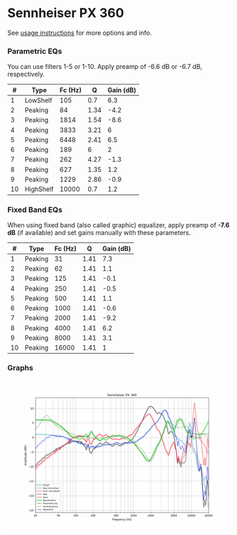 # Sennheiser PX 360
See [usage instructions](https://github.com/jaakkopasanen/AutoEq#usage) for more options and info.

### Parametric EQs
You can use filters 1-5 or 1-10. Apply preamp of -6.6 dB or -6.7 dB, respectively.

|   # | Type      |   Fc (Hz) |    Q |   Gain (dB) |
|-----|-----------|-----------|------|-------------|
|   1 | LowShelf  |       105 | 0.7  |         6.3 |
|   2 | Peaking   |        84 | 1.34 |        -4.2 |
|   3 | Peaking   |      1814 | 1.54 |        -8.6 |
|   4 | Peaking   |      3833 | 3.21 |         6   |
|   5 | Peaking   |      6448 | 2.41 |         6.5 |
|   6 | Peaking   |       189 | 6    |         2   |
|   7 | Peaking   |       262 | 4.27 |        -1.3 |
|   8 | Peaking   |       627 | 1.35 |         1.2 |
|   9 | Peaking   |      1229 | 2.86 |        -0.9 |
|  10 | HighShelf |     10000 | 0.7  |         1.2 |

### Fixed Band EQs
When using fixed band (also called graphic) equalizer, apply preamp of **-7.6 dB** (if available) and set gains manually with these parameters.

|   # | Type    |   Fc (Hz) |    Q |   Gain (dB) |
|-----|---------|-----------|------|-------------|
|   1 | Peaking |        31 | 1.41 |         7.3 |
|   2 | Peaking |        62 | 1.41 |         1.1 |
|   3 | Peaking |       125 | 1.41 |        -0.1 |
|   4 | Peaking |       250 | 1.41 |        -0.5 |
|   5 | Peaking |       500 | 1.41 |         1.1 |
|   6 | Peaking |      1000 | 1.41 |        -0.6 |
|   7 | Peaking |      2000 | 1.41 |        -9.2 |
|   8 | Peaking |      4000 | 1.41 |         6.2 |
|   9 | Peaking |      8000 | 1.41 |         3.1 |
|  10 | Peaking |     16000 | 1.41 |         1   |

### Graphs
![](./Sennheiser%20PX%20360.png)
